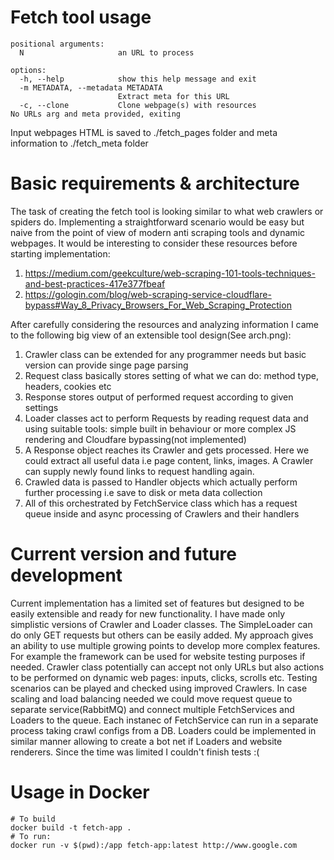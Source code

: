 # Fetch tool usage
```
positional arguments:
  N                     an URL to process

options:
  -h, --help            show this help message and exit
  -m METADATA, --metadata METADATA
                        Extract meta for this URL
  -c, --clone           Clone webpage(s) with resources
No URLs arg and meta provided, exiting
```

Input webpages HTML is saved to ./fetch_pages folder and meta information to ./fetch_meta folder

# Basic requirements & architecture
The task of creating the fetch tool is looking similar to what web crawlers or spiders do. Implementing a straightforward
scenario would be easy but naive from the point of view of modern anti scraping tools and dynamic webpages. It would be 
interesting to consider these resources before starting implementation:
1. https://medium.com/geekculture/web-scraping-101-tools-techniques-and-best-practices-417e377fbeaf
2. https://gologin.com/blog/web-scraping-service-cloudflare-bypass#Way_8_Privacy_Browsers_For_Web_Scraping_Protection

After carefully considering the resources and analyzing information I came to the following big view of an extensible
tool design(See arch.png):
1. Crawler class can be extended for any programmer needs but basic version can provide singe page parsing
2. Request class basically stores setting of what we can do: method type, headers, cookies etc
3. Response stores output of performed request according to given settings
4. Loader classes act to perform Requests by reading request data and using suitable tools: simple built in behaviour or more complex JS rendering and Cloudfare bypassing(not implemented)
5. A Response object reaches its Crawler and gets processed. Here we could extract all useful data i.e page content, links, images. A Crawler can supply newly found links to request handling again.
6. Crawled data is passed to Handler objects which actually perform further processing i.e save to disk or meta data collection
7. All of this orchestrated by FetchService class which has a request queue inside and async processing of Crawlers and their handlers

# Current version and future development
Current implementation has a limited set of features but designed to be easily extensible and ready for new functionality.
I have made only simplistic versions of Crawler and Loader classes. The SimpleLoader can do only GET requests but others 
can be easily added. My approach gives an ability to use multiple growing points to develop more complex features. 
For example the framework can be used for website testing purposes if needed. Crawler class potentially can accept not only
URLs but also actions to be performed on dynamic web pages: inputs, clicks, scrolls etc. Testing scenarios can be played and 
checked using improved Crawlers. In case scaling and load balancing needed we could move request queue to separate service(RabbitMQ) and connect
multiple FetchServices and Loaders to the queue. Each instanec of FetchService can run in a separate process taking crawl
configs from a DB. Loaders could be implemented in similar manner allowing to create a bot net if Loaders and website renderers.
Since the time was limited I couldn't finish tests :(

# Usage in Docker
```
# To build
docker build -t fetch-app .
# To run:
docker run -v $(pwd):/app fetch-app:latest http://www.google.com

```
